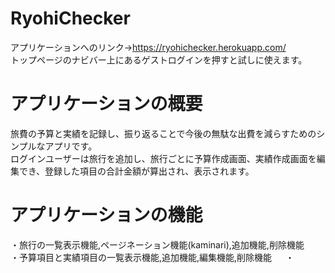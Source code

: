 # RyohiChecker
アプリケーションへのリンク→https://ryohichecker.herokuapp.com/  
トップページのナビバー上にあるゲストログインを押すと試しに使えます。  
# アプリケーションの概要　　
旅費の予算と実績を記録し、振り返ることで今後の無駄な出費を減らすためのシンプルなアプリです。  
ログインユーザーは旅行を追加し、旅行ごとに予算作成画面、実績作成画面を編集でき、登録した項目の合計金額が算出され、表示されます。  

# アプリケーションの機能  
・旅行の一覧表示機能,ページネーション機能(kaminari),追加機能,削除機能  
・予算項目と実績項目の一覧表示機能,追加機能,編集機能,削除機能  　
・

